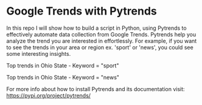 

# Google Trends with Pytrends

In this repo I will show how to build a script in Python, using Pytrends to effectively automate data collection from Google Trends. Pytrends help you analyze the trend you are interested in effortlessly. For example, if you want to see the trends in your area or region ex. 'sport' or 'news', you could see some interesting insights.

Top trends in Ohio State - Keyword = "sport"


Top trends in Ohio State - Keyword = "news"



For more info about how to install Pytrends and its documentation visit: https://pypi.org/project/pytrends/


